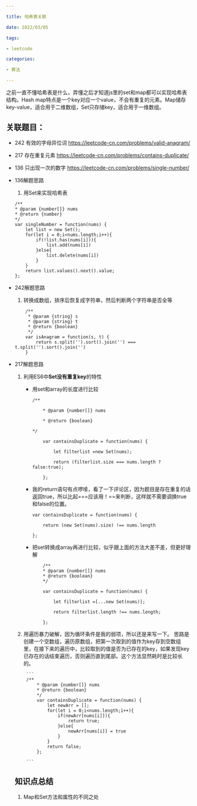 ```yaml
---

title: 哈希表关联

date: 2022/03/05

tags:

- leetcode

categories:

- 算法

---
```

之前一直不懂哈希表是什么，弄懂之后才知道js里的set和map都可以实现哈希表结构。Hash map特点是一个key对应一个value，不会有重复的元素。Map储存key-value，适合用于二维数组，Set只存储key，适合用于一维数组。
  

## 关联题目：
- 242 有效的字母异位词 https://leetcode-cn.com/problems/valid-anagram/
- 217 存在重复元素 https://leetcode-cn.com/problems/contains-duplicate/
- 136 只出现一次的数字 https://leetcode-cn.com/problems/single-number/

- 136解题思路
  1. 用Set来实现哈希表
    ```
    /**
    * @param {number[]} nums
    * @return {number}
    */
    var singleNumber = function(nums) {
        let list = new Set();
        for(let i = 0;i<nums.length;i++){
            if(!list.has(nums[i])){
                list.add(nums[i])
            }else{
                list.delete(nums[i])
            }
        }
        return list.values().next().value;
    };
    ```
   
- 242解题思路
  1. 转换成数组，排序后恢复成字符串，然后判断两个字符串是否全等
    ```
        /**
         * @param {string} s
         * @param {string} t
         * @return {boolean}
         */
        var isAnagram = function(s, t) {
            return s.split('').sort().join('') === t.split('').sort().join('')
        }
    ```


- 217解题思路
	1. 利用ES6中**Set没有重复key**的特性

		 - 用set和array的长度进行比较
		
            ```
            /**

                * @param {number[]} nums
                
                * @return {boolean}
                
            */
                
                var containsDuplicate = function(nums) {
                
                    let filterlist =new Set(nums);
                
                    return (filterlist.size === nums.length ? false:true);
                
                };
            ```
        - 我的return语句有点啰嗦，看了一下评论区，因为题目是存在重复的话返回true，所以比起===应该用！==来判断，这样就不需要调换true和false的位置。
            ```
            var containsDuplicate = function(nums) {
            
                return (new Set(nums).size) !== nums.length
            
            };
            ```

        - 把set转换成array再进行比较，似乎跟上面的方法大差不差，但更好理解
	
            ```
                /**
                * @param {number[]} nums
                * @return {boolean}
                */
                
                var containsDuplicate = function(nums) {
                
                    let filterlist =[...new Set(nums)];
                
                    return filterlist.length !== nums.length;
                
                };
            ```

	2. 用遍历暴力破解，因为循环条件是我的弱项，所以还是来写一下。
    思路是创建一个空数组，遍历原数组，把第一次取到的值作为key存到空数组里，在接下来的遍历中，比较取到的值是否为已存在的key，如果发现key已存在的话结束遍历，否则遍历直到尾部。这个方法显然耗时是比较长的。

            ``` 
            /**
                * @param {number[]} nums
                * @return {boolean}
                */
                var containsDuplicate = function(nums) {
                    let newArr = [];
                    for(let i = 0;i<nums.length;i++){
                        if(newArr[nums[i]]){
                            return true;
                        }else{
                            newArr[nums[i]] = true
                        }
                    }
                    return false;
                };

            ```
    
    ## 知识点总结
    1. Map和Set方法和属性的不同之处